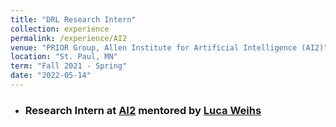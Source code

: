 ```yaml
---
title: "DRL Research Intern"
collection: experience
permalink: /experience/AI2
venue: "PRIOR Group, Allen Institute for Artificial Intelligence (AI2)"
location: "St. Paul, MN"
term: "Fall 2021 - Spring"
date: "2022-05-14"
---
```

- ###  Research Intern at [AI2](https://allenai.org/) mentored by [Luca Weihs](https://lucaweihs.github.io/)

